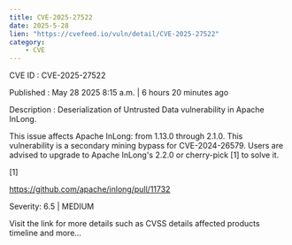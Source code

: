 ```yaml
---
title: CVE-2025-27522
date: 2025-5-28
lien: "https://cvefeed.io/vuln/detail/CVE-2025-27522"
category:
    - CVE
---
```


CVE ID : CVE-2025-27522

Published :  May 28
2025
8:15 a.m. | 6 hours
20 minutes ago

Description : Deserialization of Untrusted Data vulnerability in Apache InLong.

This issue affects Apache InLong: from 1.13.0 through 2.1.0. This vulnerability is a secondary mining bypass for CVE-2024-26579. Users are advised to upgrade to Apache InLong's 2.2.0 or cherry-pick [1] to solve it.

[1] 

 https://github.com/apache/inlong/pull/11732

Severity: 6.5 | MEDIUM

Visit the link for more details
such as CVSS details
affected products
timeline
and more...
